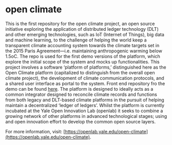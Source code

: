 # open climate

This is the first repository for the open climate project, an open source initiative exploring the application of distributed ledger technology (DLT) and other emerging technologies, such as IoT (Internet of Things), big data and machine learning, to the challenge of helping the world keep a transparent climate accounting system towards the climate targets set in the 2015 Paris Agreement—i.e. maintaining anthropogenic warming below 1.5oC.
The repo is used for the first demo versions of the platform, which explore the initial scope of the system and mocks up functionalities. 
This project involves a software ‘platform of platforms,’ distinguished here as the Open Climate platform (capitalized to distinguish from the overall open climate project), the development of climate communication protocols, and a shared user interface as portal to the system. Front end repository fro the demo can be found [here](https://github.com/YaleOpenLab/openx-frontend). The platform is designed to ideally acts as a common integrator designed to reconcile climate records and functions from both legacy and DLT-based climate platforms in the pursuit of helping maintain a decentralized ‘ledger of ledgers’.
Whilst the platform is currently incubated at the Yale Open Innovation Lab (openlab) it seeks to combine a growing network of other platforms in advanced technological stages; using and open innovation effort to develop the common open source layers. 

For more information, visit: [https://openlab.yale.edu/open-climate](https://openlab.yale.edu/open-climate).
